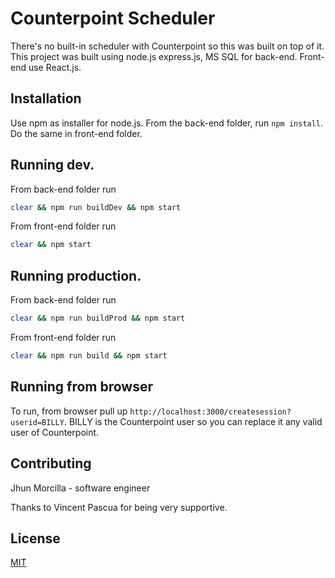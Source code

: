 # Counterpoint Scheduler

There's no built-in scheduler with Counterpoint so this was built on top of it. This project was built using node.js express.js, MS SQL for back-end. Front-end use React.js.

## Installation

Use npm as installer for node.js. From the back-end folder, run `npm install`. Do the same in front-end folder.



## Running dev.
From back-end folder run

```bash
clear && npm run buildDev && npm start
```
From front-end folder run
```bash
clear && npm start
```

## Running production.
From back-end folder run

```bash
clear && npm run buildProd && npm start
```
From front-end folder run
```bash
clear && npm run build && npm start
```

## Running from browser
To run, from browser pull up `http://localhost:3000/createsession?userid=BILLY`. BILLY is the Counterpoint user so you can replace it any valid user of Counterpoint.

## Contributing

Jhun Morcilla - software engineer

Thanks to Vincent Pascua for being very supportive.

## License

[MIT](https://choosealicense.com/licenses/mit/)